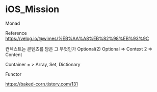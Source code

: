 # iOS_Mission

Monad

Reference
https://velog.io/@wimes/%EB%AA%A8%EB%82%98%EB%93%9C

컨텍스트는 콘텐츠를 담은 그 무엇인가 
Optional(2)
Optional => Context
2 => Content

Container = > Array, Set, Dictionary

Functor

https://baked-corn.tistory.com/131

